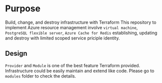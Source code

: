 # Purpose
Build, change, and destroy infrastructure with Terraform
This repository to implement Azure resource management involve `virtual machine`, `PostgreSQL flexible server`, `Azure Cache for Redis` establishing, updating and destroy with limited scoped service priciple identity.
## Design
`Provider` and `Module` is one of the best feature Terraform provided. Infrastructure could be easily maintain and extend like code. Please go to `modules` folder to check the details.
